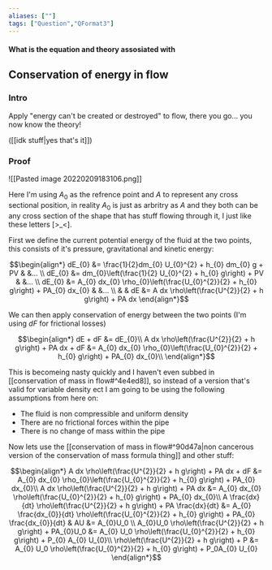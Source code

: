 ```yaml
---
aliases: [""]
tags: ["Question","QFormat3"]
---
```


#### What is the equation and theory assosiated with
## Conservation of energy in flow
### Intro

Apply "energy can't be created or destroyed" to flow, there you go... you now know the theory!

([[idk stuff|yes that's it]])

### Proof

![[Pasted image 20220209183106.png]]

Here I'm using $A_{0}$ as the refrence point and $A$ to represent any cross sectional position, in reality $A_{0}$ is just as arbritry as $A$ and they both can be any cross section of the shape that has stuff flowing through it, I just like these letters [>\_<]. 

First we define the current potential energy of the fluid at the two points, this consists of it's pressure, gravitational and kinetic energy:

$$\begin{align*}
dE_{0} &= \frac{1}{2}dm_{0} U_{0}^{2} + h_{0} dm_{0} g + PV & &... \\
dE_{0} &= dm_{0}\left(\frac{1}{2} U_{0}^{2} + h_{0} g\right) + PV & &... \\
dE_{0} &= A_{0} dx_{0} \rho_{0}\left(\frac{U_{0}^{2}}{2}  + h_{0} g\right) + PA_{0} dx_{0} & &... \\
& & dE &= A dx \rho\left(\frac{U^{2}}{2}  + h g\right) + PA dx
\end{align*}$$

We can then apply conservation of energy between the two points (I'm using $dF$ for frictional losses)

$$\begin{align*}
dE + dF &= dE_{0}\\
A dx \rho\left(\frac{U^{2}}{2}  + h g\right) + PA dx + dF &= A_{0} dx_{0} \rho_{0}\left(\frac{U_{0}^{2}}{2}  + h_{0} g\right) + PA_{0} dx_{0}\\
\end{align*}$$

This is becomeing nasty quickly and I haven't even subbed in [[conservation of mass in flow#^4e4ed8]], so instead of a version that's valid for variable density ect I am going to be using the following assumptions from here on:
- The fluid is non compressible and uniform density
- There are no frictional forces within the pipe
- There is no change of mass within the pipe

Now lets use the [[conservation of mass in flow#^90d47a|non cancerous version of the conservation of mass formula thing]] and other stuff:

$$\begin{align*}
A dx \rho\left(\frac{U^{2}}{2}  + h g\right) + PA dx + dF &= A_{0} dx_{0} \rho_{0}\left(\frac{U_{0}^{2}}{2}  + h_{0} g\right) + PA_{0} dx_{0}\\
A dx \rho\left(\frac{U^{2}}{2}  + h g\right) + PA dx  &= A_{0} dx_{0} \rho\left(\frac{U_{0}^{2}}{2}  + h_{0} g\right) + PA_{0} dx_{0}\\
A \frac{dx}{dt} \rho\left(\frac{U^{2}}{2}  + h g\right) + PA \frac{dx}{dt}  &= A_{0} \frac{dx_{0}}{dt} \rho\left(\frac{U_{0}^{2}}{2}  + h_{0} g\right) + PA_{0} \frac{dx_{0}}{dt} & AU &= A_{0}U_0 \\
A_{0}U_0 \rho\left(\frac{U^{2}}{2}  + h g\right) + PA_{0}U_0  &= A_{0} U_0 \rho\left(\frac{U_{0}^{2}}{2}  + h_{0} g\right) + P_{0} A_{0} U_{0}\\
 \rho\left(\frac{U^{2}}{2}  + h g\right) + P  &= A_{0} U_0 \rho\left(\frac{U_{0}^{2}}{2}  + h_{0} g\right) + P_0A_{0} U_{0}
\end{align*}$$